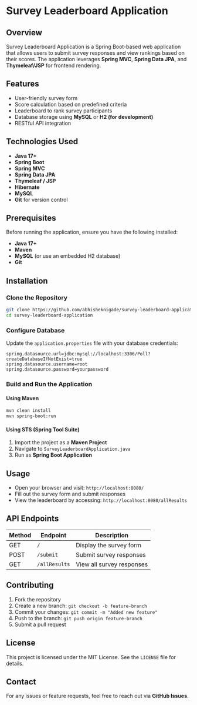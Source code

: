 # Survey Leaderboard Application

## Overview
Survey Leaderboard Application is a Spring Boot-based web application that allows users to submit survey responses and view rankings based on their scores. The application leverages **Spring MVC**, **Spring Data JPA**, and **Thymeleaf/JSP** for frontend rendering.

## Features
- User-friendly survey form
- Score calculation based on predefined criteria
- Leaderboard to rank survey participants
- Database storage using **MySQL** or **H2 (for development)**
- RESTful API integration

## Technologies Used
- **Java 17+**
- **Spring Boot**
- **Spring MVC**
- **Spring Data JPA**
- **Thymeleaf / JSP**
- **Hibernate**
- **MySQL**
- **Git** for version control

## Prerequisites
Before running the application, ensure you have the following installed:
- **Java 17+**
- **Maven**
- **MySQL** (or use an embedded H2 database)
- **Git**

## Installation
### Clone the Repository
```bash
git clone https://github.com/abhisheknigade/survey-leaderboard-application.git
cd survey-leaderboard-application
```

### Configure Database
Update the `application.properties` file with your database credentials:
```properties
spring.datasource.url=jdbc:mysql://localhost:3306/Poll?createDatabaseIfNotExist=true
spring.datasource.username=root
spring.datasource.password=yourpassword
```

### Build and Run the Application
#### Using Maven
```bash
mvn clean install
mvn spring-boot:run
```

#### Using STS (Spring Tool Suite)
1. Import the project as a **Maven Project**
2. Navigate to `SurveyLeaderboardApplication.java`
3. Run as **Spring Boot Application**

## Usage
- Open your browser and visit: `http://localhost:8080/`
- Fill out the survey form and submit responses
- View the leaderboard by accessing: `http://localhost:8080/allResults`

## API Endpoints
| Method | Endpoint | Description |
|--------|---------|-------------|
| GET | `/` | Display the survey form |
| POST | `/submit` | Submit survey responses |
| GET | `/allResults` | View all survey responses |

## Contributing
1. Fork the repository
2. Create a new branch: `git checkout -b feature-branch`
3. Commit your changes: `git commit -m "Added new feature"`
4. Push to the branch: `git push origin feature-branch`
5. Submit a pull request

## License
This project is licensed under the MIT License. See the `LICENSE` file for details.

## Contact
For any issues or feature requests, feel free to reach out via **GitHub Issues**.

